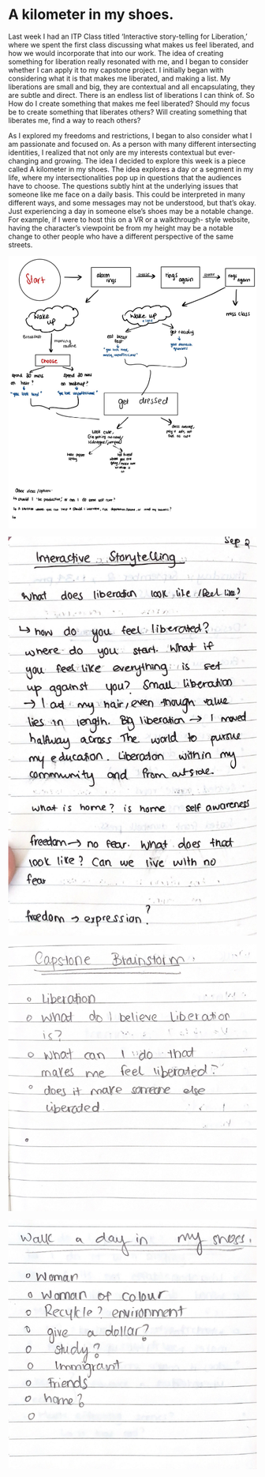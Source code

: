 <h1> A kilometer in my shoes. </h1>

Last week I had an ITP Class titled ‘Interactive story-telling for Liberation,’ where we spent the first class discussing what makes us feel liberated, and how we would incorporate that into our work. The idea of creating something for liberation really resonated with me, and I began to consider whether I can apply it to my capstone project. I initially began with considering what it is that makes me liberated, and making a list. My liberations are small and big, they are contextual and all encapsulating, they are subtle and direct. There is an endless list of liberations I can think of. So How do I create something that makes me feel liberated? Should my focus be to create something that liberates others? Will creating something that liberates me, find a way to reach others?

As I explored my freedoms and restrictions, I began to also consider what I am passionate and focused on. As a person with many different intersecting identities, I realized that not only are my interests contextual but ever-changing and growing. The idea I decided to explore this week is a piece called A kilometer in my shoes. The idea explores a day or a segment in my life, where my intersectionalities pop up in questions that the audiences have to choose. The questions subtly hint at the underlying issues that someone like me face on a daily basis. This could be interpreted in many different ways, and some messages may not be understood, but that’s okay. Just experiencing a day in someone else’s shoes may be a notable change. For example, if I were to host this on a VR or a walkthrough- style website, having the character’s viewpoint be from my height may be a notable change to other people who have a different perspective of the same streets. 

![]( https://github.com/suzansadek/capstone/blob/main/Week1/Capstone%20prototype.jpg )

![]( https://github.com/suzansadek/capstone/blob/main/Week1/Screen%20Shot%202021-09-07%20at%208.46.36%20AM.png) 

![]( https://github.com/suzansadek/capstone/blob/main/Week1/Screen%20Shot%202021-09-07%20at%208.46.41%20AM.png )

![](  https://github.com/suzansadek/capstone/blob/main/Week1/Screen%20Shot%202021-09-07%20at%208.46.47%20AM.png )

